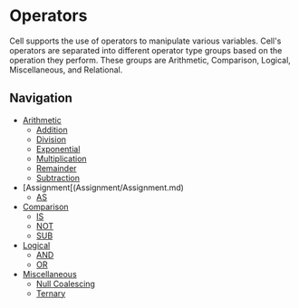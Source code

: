 Operators
===============
Cell supports the use of operators to manipulate various variables. Cell's operators are separated into different
operator type groups based on the operation they perform. These groups are Arithmetic, Comparison, Logical,
Miscellaneous, and Relational.

Navigation
---------------
- [Arithmetic](Arithmetic/Arithmetic.md)
  - [Addition](Arithmetic/Addition.md)
  - [Division](Arithmetic/Division.md)
  - [Exponential](Arithmetic/Exponential.md)
  - [Multiplication](Arithmetic/Multiplication.md)
  - [Remainder](Arithmetic/Remainder.md)
  - [Subtraction](Arithmetic/Subtraction.md)
- [Assignment[(Assignment/Assignment.md)
  - [AS](Assignment/AS.md)
- [Comparison](Comparison/Comparison.md)
  - [IS](Comparison/IS.md)
  - [NOT](Comparison/NOT.md)
  - [SUB](Miscellaneous/SUB.md)
- [Logical](Logical/Logical.md)
  - [AND](Logical/AND.md)
  - [OR](Logical/OR.md)
- [Miscellaneous](Miscellaneous/Miscellaneous.md)
  - [Null Coalescing](Miscellaneous/NullCoalescing.md)
  - [Ternary](Miscellaneous/Ternary.md)